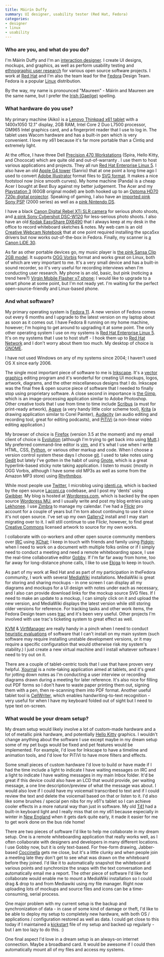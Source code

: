 ```yaml
---
title: Máirín Duffy
summary: UI designer, usability tester (Red Hat, Fedora)
categories:
- designer
- linux
- usability
---
```


### Who are you, and what do you do?

I'm Máirín Duffy and I'm an [interaction designer](http://en.wikipedia.org/wiki/Interaction_design "Wikipedia entry on interaction design."). I create UI designs, mockups, and graphics, as well as perform usability testing and [ethnographic user research](http://en.wikipedia.org/wiki/Contextual_design "Wikipedia entry on contextual design.") for various open source software projects. I work at [Red Hat](http://www.redhat.com "Red Hat's website.") and I'm also the team lead for the [Fedora][] Design Team. Fedora is a popular [Linux](http://en.wikipedia.org/wiki/Linux "Wikipedia entry on Linux.") distribution.

By the way, my name is pronounced "Maureen" - Máirín and Maureen are the same name, but I prefer the [Irish (Gaeilge)](http://www.daltai.com/home.htm "Irish information and resources.") spelling.

### What hardware do you use?

My primary machine (Aiko) is a [Lenovo Thinkpad x61 tablet][thinkpad-x61] with a 1400x1050 12.1" display, 2GB RAM, Intel Core 2 Duo L7500 processor, GM965 Intel graphics card, and a fingerprint reader that I use to log in. The tablet uses Wacom hardware and has a built-in pen which is very convenient. I love my x61 because it's far more portable than a Cintiq and extremely light.

At the office, I have three Dell [Precision 470 Workstations][precision-470] (Spira, Hello Kitty, and Chococat) which are quite old and out-of-warranty . I use them to host various applications and projects. They all run [Red Hat Enterprise Linux 5][rhel]. I also have an old [Apple G4 tower][power-mac-g4] (Sanrio) that at one point a long time ago I used to convert [Adobe Illustrator][illustrator] format files to [SVG format](http://www.w3.org/Graphics/SVG "The official SVG spec."). It makes a nice footstool now (nice smooth curves). My home machine (Panda) is a cheap Acer I bought at Best Buy against my better judgement. The Acer and my [Playstation 3][ps3] (60GB original model) are both hooked up to an [Optoma HD70 720p digital projector][hd70]. Speaking of gaming, I also have an [imported pink Sony PSP][psp] (2000 series) as well as a [pink Nintendo DS][ds].

I have a black [Canon Digital Rebel XTi SLR camera][digital-rebel-xti] for serious photo shoots, and [a pink Sony Cybershot DSC-W120][cyber-shot-dsc-w120] for less-serious photo shoots. I also have an old [Kodak EasyShare DX6490][easyshare-dx6490] that I always keep at my desk in the office to record whiteboard sketches & notes. My web cam is an old [Creative Webcam Notebook][webcam-notebook] that at one point required installing the spca5xx drivers but now works out-of-the-box in Fedora. Finally, my scanner is [a Canon LiDE 30][canoscan-lide-30].

As far as other portable devices go, my music player is [the pink Sansa Clip 2GB model][sansa-clip]. It supports [OGG Vorbis](http://vorbis.com/ "The official site for the OGG audio format.") format and works great on Linux, both of which are very important to me. It's a very small device and has a built-in sound recorder, so it's very useful for recording interviews when I'm conducting user research. My phone is an old, basic, but pink (noticing a trend here?) [Virgin Mobile Flasher v7 phone][flasher-v7]; I would like to upgrade to a smart phone at some point, but I'm not ready yet. I'm waiting for the perfect open-source-friendly and Linux-based phone.

### And what software?

My primary operating system is [Fedora 11][fedora]. A new version of Fedora comes out every 6 months and I upgrade to the latest version on my laptop about as soon as it comes out. I have Fedora 8 running on my home machine, however; I'm hoping to get around to upgrading it at some point. The only other operating system I use on my systems is [Red Hat Enterprise Linux 5][rhel]. It's on my systems that I use to host stuff - I hook them up to [Red Hat Network][red-hat-network] and I don't worry about them too much. My desktop of choice is [GNOME][].

I have not used Windows on any of my systems since 2004; I haven't used OS X since early 2006.

The single most important piece of software to me is [Inkscape][]. It's a [vector graphics](http://en.wikipedia.org/wiki/Vector_graphics "Wikipedia entry on vector graphics.") editing program and it's wonderful for creating UI mockups, logos, artwork, diagrams, and the other miscellaneous designs that I do. Inkscape was the final free & open source piece of software that I needed to finally stop using proprietary software. A close second in importance is [the Gimp][gimp], which is an image-processing application similar to Adobe Photoshop. Other creative tools that I use from time to time include [Scribus][] (a must for print-ready artwork), [Agave][] (a very handy little color scheme tool), [Krita][] (a drawing application similar to Corel Painter), [Audacity][] (an audio editing and recording tool, great for editing podcasts), and [PiTiVi][] (a non-linear video editing application.)

My browser of choice is [Firefox][] (version 3.5 at the moment) and my email client of choice is [Evolution][] (although I'm trying to get back into using [Mutt][].) My preferred command-line editor is [vim][], and it's what I use when I write HTML, CSS, [Python][], or various other markup and code. When I choose a version control system these days I choose [git][]. I used to take notes using [Gedit][] but lately I've gotten in the habit of using [Gnote][], which is a great hyperlink-based sticky note taking application. I listen to music (mostly in OGG Vorbis, although I have some old MP3s as well as some from the Amazon MP3 store) using [Rhythmbox][].

While most people use [Twitter][], I microblog using [identi.ca][], which is backed by the open source [Laconi.ca][statusnet] codebase, and I post my 'dents' using [Gwibber][]. My blog is hosted at [Wordpress.com][wordpress], which is backed by the open source [Wordpress MU][wordpress-mu], and I usually write and post my blog entries using [Lekhonee][]. I use [Zimbra][] to manage my calendar. I've had a [Flickr][] pro account for a couple of years but I'm torn about continuing to use it since it's not open source. I've set up my own [Gallery2][gallery] install and I may start migrating over to it. I will still continue to use Flickr, however, to find great [Creative Commons](http://creativecommons.org "The official Creative Commons site.") licensed artwork to source for my own works.

I collaborate with co-workers and other open source community members over [IRC](http://en.wikipedia.org/wiki/Internet_Relay_Chat "Wikipedia entry for IRC.") using [XChat][]; I keep in touch with friends and family using [Pidgin][]; when I need to work on a document with multiple folks online or if I simply need to conduct a meeting and need a remote whiteboarding space, I use the real-time collaborative editor [Gobby][]. If I'm far far away from home, too far away for long-distance phone calls, I like to use [Ekiga][] to keep in touch.

As part of my work at Red Hat and as part of my participation in theFedora community, I work with several [MediaWiki][] installations. MediaWiki is great for storing and sharing mockups - in one screen I can display all my diagrams and mockups for a UI design with notes under each as necessary, and I also can provide download links for the mockup source SVG files. If I need to make an update to a mockup, I can simply click on it and upload the new version, and MediaWiki displays the latest version while still storing older versions for reference. For tracking tasks and other work items, the Fedora Design team uses [trac][] and it's been very useful. Other projects I'm involved with use trac's ticketing system to great effect as well.

[KVM][] & [VirtManager][virt-manager] are really handy in a pinch when I need to conduct [heuristic evaluations](http://en.wikipedia.org/wiki/Heuristic_evaluation "Wikipedia entry on heuristic evaluation.") of software that I can't install on my main system (such software may require installing unstable development versions, or it may require a specific configuration that would otherwise risk my system's stability.) I just create a new virtual machine and I install whatever software I need to try out on it.

There are a couple of tablet-centric tools that I use that have proven very helpful. [Xournal][] is a note-taking application aimed at tablets, and it's great for jotting down notes as I'm conducting a user interview or recording diagrams drawn during a meeting for later reference. It's also nice for filling out PDF forms so I don't have to waste paper printing them out, signing them with a pen, then re-scanning them into PDF format. Another useful tablet tool is [CellWriter][], which enables handwriting-to-text recognition - very useful for when I have my keyboard folded out of sight but I need to type text on-screen.

### What would be your dream setup?

My dream setup would likely involve a lot of custom-made hardware and a lot of metallic pink hardware, and potentially [Hello Kitty](http://kittyhell.com/ "A weblog dedicated to Hello Kitty items.") graphics. I wouldn't change anything about the software I use except maybe in my dream setup some of my pet bugs would be fixed and pet features would be implemented. For example, I'd love for Inkscape to have a timeline and animation tools, and I'd love for PiTiVi to have more filters and effects.

Some small pieces of custom hardware I'd love to build or have made if I had the time include a light to indicate I have waiting messages on IRC and a light to indicate I have waiting messages in my main Inbox folder. It'd be great if this device could also have an LCD that would provide, per waiting message, a one line description/preview of what the message was about. I would also love if I could have my voicemail transcribed to text and if I could review the text and delete the voicemail based on that or listen to it. I'd also like some brushes / special pen nibs for my x61's tablet so I can achieve cooler effects in a more natural way than just in software. My old [T41][thinkpad-t41] had a built-in keyboard light and I really miss that on my x61 because especially in winter in [New England](http://en.wikipedia.org/wiki/New_England "Wikipedia entry on New England.") when it gets dark quite early, it made it easier for me to get work done on the bus ride home!

There are two pieces of software I'd like to help me collaborate in my dream setup. One is a remote whiteboarding application that really works well, as I often collaborate with designers and developers in many different locations. I use Gobby now, but it is only text-based. For free-form drawing, Jabber-based [Coccinella][] gets me close, but it's a little clunky and when people join a meeting late they don't get to see what was drawn on the whiteboard before they joined. I'd like it to automatically snapshot the whiteboard at various points and synchronize the snaps with the text conversation and automatically email me a report. The other piece of software I'd like for collaborate would enable me to mount a MediaWiki installation so I could drag & drop to and from Mediawiki using my file manager. Right now uploading lots of mockups and source files and icons can be a time-consuming, serial process.

One major problem with my current setup is the backup and synchronization of data - in case of some kind of damage or theft, I'd like to be able to deploy my setup to completely new hardware, with both OS / applications / configuration restored as well as data. I could get close to this today if I maintained a [kickstart](http://en.wikipedia.org/wiki/Kickstart_%28Linux%29 "Wikipedia entry on Kickstart (for Linux).") file of my setup and backed up regularly - but I am too lazy to do this. :)

One final aspect I'd love in a dream setup is an always-on internet connection. Maybe a broadband card. It would be awesome if I could then automatically mount all of my files and access my systems.

[canoscan-lide-30]: https://www.usa.canon.com/cusa/support/consumer/scanners/canoscan_series/canoscan_lide_30 "A USB flatbed scanner."
[cyber-shot-dsc-w120]: https://www.amazon.com/Sony-Cybershot-DSCW120-Digital-Optical/dp/B0011E4N5C "A 7 megapixel digital camera."
[digital-rebel-xti]: https://en.wikipedia.org/wiki/Canon_EOS_400D "A 10 megapixel DSLR."
[ds]: https://www.nintendo.com/ds/ "A portable gaming console."
[easyshare-dx6490]: https://www.amazon.com/Kodak-Easyshare-DX6490-Digital-10xOptical/dp/B000203PBY "A 4 megapixel digital camera."
[flasher-v7]: https://www.cnet.com/products/audiovox-flasher-v7-cdm-8910-virgin-mobile/ "A basic mobile phone with a VGA camera."
[hd70]: https://www.optomausa.com/Product_detail.asp?product_id=294 "720p HD projector."
[power-mac-g4]: https://en.wikipedia.org/wiki/Power_Mac_G4 "An old PowerPC-powered Mac tower."
[precision-470]: https://www.dell.com/support/home/us/en/19/product-support/product/precision-470/manuals?c=us "A PC workstation."
[ps3]: http://us.playstation.com/PS3/ "A shiny gaming console from Sony."
[psp]: https://en.wikipedia.org/wiki/PlayStation_Portable "Sony's portable gaming console."
[sansa-clip]: https://www.amazon.com/SanDisk-Sansa-Clip-MP3-Player/dp/B000W09ZTK "A small portable music player."
[thinkpad-t41]: http://www.thinkwiki.org/wiki/Category:T41 "An old Intel-based laptop PC."
[thinkpad-x61]: https://www.cnet.com/products/lenovo-thinkpad-x61-series/ "A 12.1 inch PC laptop."
[webcam-notebook]: http://support.creative.com/Products/ProductDetails.aspx?catID=218&CatName=Web+Cameras&prodID=629&prodName=WebCam+Notebook "An old external digital webcam."
[agave]: http://home.gna.org/colorscheme/ "A colour scheme generation program for GNOME."
[audacity]: https://sourceforge.net/projects/audacity/ "An open-source, cross-platform audio editor."
[cellwriter]: http://risujin.org/cellwriter/ "Handwriting recognition software."
[coccinella]: https://en.wikipedia.org/wiki/Coccinella_(software) "Free, open-source software for whiteboard collaboration."
[ekiga]: https://www.ekiga.org/ "A VoIP and video conferencing app for GNOME."
[evolution]: https://wiki.gnome.org/Apps/Evolution "An integrated mail, calendar and contact program for GNOME."
[fedora]: https://getfedora.org/ "A Linux distribution."
[firefox]: https://www.mozilla.org/en-US/firefox/new/ "A cross-platform open-source web browser."
[flickr]: https://www.flickr.com/ "A photo sharing website."
[gallery]: http://galleryproject.org/ "An open-source, self-hosted web-based photo album."
[gedit]: https://wiki.gnome.org/Apps/Gedit "A text editor for GNOME."
[gimp]: https://www.gimp.org/ "An open-source image editor."
[git]: https://git-scm.com/ "A version control system."
[gnome]: https://www.gnome.org/ "A desktop system for *nix operating systems."
[gnote]: https://wiki.gnome.org/action/show/Apps/Gnote?action=show&redirect=Gnote "A note-taking application for GNOME."
[gobby]: https://gobby.github.io "An open-source, cross-platform collaborative text editor."
[gwibber]: https://launchpad.net/gwibber "A micro-blogging client for GNOME."
[identi.ca]: https://identi.ca/ "An online micro-blogging platform."
[illustrator]: https://www.adobe.com/products/illustrator.html "A vector graphics editor."
[inkscape]: https://inkscape.org/en/ "An open-source vector graphics program."
[krita]: https://krita.org/ "An open-source image editor."
[kvm]: http://www.linux-kvm.org/page/Main_Page "Virtualisation software for Linux operating systems."
[lekhonee]: https://fedorahosted.org/lekhonee/ "An open-source desktop Wordpress client."
[mediawiki]: https://www.mediawiki.org/wiki/MediaWiki "A PHP-based Wiki package."
[mutt]: http://www.mutt.org/ "A command-line email client."
[pidgin]: http://www.pidgin.im/ "An open-source multi-protocol chat client."
[pitivi]: http://pitivi.org/ "An open-source video editor."
[python]: https://www.python.org/ "An interpreted scripting language."
[red-hat-network]: https://en.wikipedia.org/wiki/Red_Hat_Network "A platform for system software updates and provisioning."
[rhel]: https://www.redhat.com/en/technologies/linux-platforms/enterprise-linux "A certified version of the Linux distribution."
[rhythmbox]: https://wiki.gnome.org/Apps/Rhythmbox "A music management app for GNOME."
[scribus]: https://wiki.scribus.net/canvas/Scribus "An open-source desktop publishing/page layout program."
[statusnet]: http://www.gnu.org/software/social/merge.html "A free, open-source micro-blogging software platform."
[trac]: https://trac.edgewall.org/ "An issue tracker and wiki package for software development."
[twitter]: https://twitter.com/ "An online micro-blogging platform."
[vim]: https://www.vim.org/ "A command-line text editor."
[virt-manager]: https://en.wikipedia.org/wiki/Virtual_Machine_Manager "Software for managing virtual machines."
[wordpress-mu]: https://mu.wordpress.org/ "A multi-weblog self-hosted publishing tool."
[wordpress]: https://wordpress.com/ "Weblog publishing software."
[xchat]: http://xchat.org/ "A cross-platform IRC client."
[xournal]: http://xournal.sourceforge.net/ "A sketching and note-taking application for stylus-based computers."
[zimbra]: https://www.zimbra.com/ "An integrated mail, calendar, contact and document solution."
